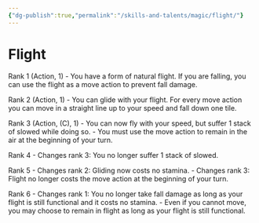 ```yaml
---
{"dg-publish":true,"permalink":"/skills-and-talents/magic/flight/"}
---
```


# Flight
Rank 1 (Action, 1)
	- You have a form of natural flight. If you are falling, you can use the flight as a move action to prevent fall damage.

Rank 2 (Action, 1)
	- You can glide with your flight. For every move action you can move in a straight line up to your speed and fall down one tile.

Rank 3 (Action, (C), 1)
	- You can now fly with your speed, but suffer 1 stack of slowed while doing so.
	- You must use the move action to remain in the air at the beginning of your turn.

Rank 4
	- Changes rank 3: You no longer suffer 1 stack of slowed.

Rank 5
	- Changes rank 2: Gliding now costs no stamina.
	- Changes rank 3: Flight no longer costs the move action at the beginning of your turn.

Rank 6
	- Changes rank 1: You no longer take fall damage as long as your flight is still functional and it costs no stamina.
	- Even if you cannot move, you may choose to remain in flight as long as your flight is still functional. 
